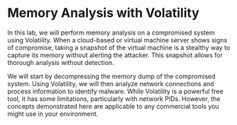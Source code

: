 # Memory Analysis with Volatility
In this lab, we will perform memory analysis on a compromised system using Volatility. When a cloud-based or virtual machine server shows signs of compromise, taking a snapshot of the virtual machine is a stealthy way to capture its memory without alerting the attacker. This snapshot allows for thorough analysis without detection.
<br>

We will start by decompressing the memory dump of the compromised system. Using Volatility, we will then analyze network connections and process information to identify malware. While Volatility is a powerful free tool, it has some limitations, particularly with network PIDs. However, the concepts demonstrated here are applicable to any commercial tools you might use in your environment.






